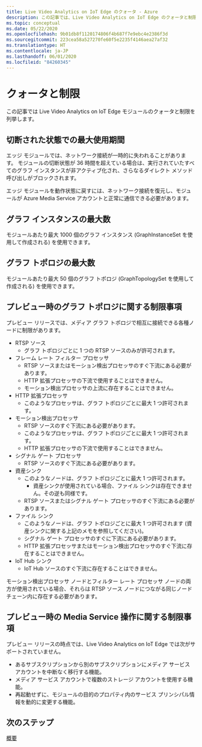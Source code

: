 ```yaml
---
title: Live Video Analytics on IoT Edge のクォータ - Azure
description: この記事では、Live Video Analytics on IoT Edge のクォータと制限について説明します。
ms.topic: conceptual
ms.date: 05/22/2020
ms.openlocfilehash: 9b01db8f1120174806f4b687f7e9ebc4e2386f3d
ms.sourcegitcommit: 223cea58a527270fe60f5e2235f4146aea27af32
ms.translationtype: HT
ms.contentlocale: ja-JP
ms.lasthandoff: 06/01/2020
ms.locfileid: "84260345"
---
```

# <a name="quotas-and-limitations"></a>クォータと制限

この記事では Live Video Analytics on IoT Edge モジュールのクォータと制限を列挙します。

## <a name="maximum-period-of-disconnected-use"></a>切断された状態での最大使用期間

エッジ モジュールでは、ネットワーク接続が一時的に失われることがあります。 モジュールの切断状態が 36 時間を超えている場合は、実行されていたすべてのグラフ インスタンスが非アクティブ化され、さらなるダイレクト メソッド呼び出しがブロックされます。

エッジ モジュールを動作状態に戻すには、ネットワーク接続を復元し、モジュールが Azure Media Service アカウントと正常に通信できる必要があります。

## <a name="maximum-number-of-graph-instances"></a>グラフ インスタンスの最大数

モジュールあたり最大 1000 個のグラフ インスタンス (GraphInstanceSet を使用して作成される) を使用できます。

## <a name="maximum-number-of-graph-topologies"></a>グラフ トポロジの最大数

モジュールあたり最大 50 個のグラフ トポロジ (GraphTopologySet を使用して作成される) を使用できます。

## <a name="limitations-on-graph-topologies-at-preview"></a>プレビュー時のグラフ トポロジに関する制限事項

プレビュー リリースでは、メディア グラフ トポロジで相互に接続できる各種ノードに制限があります。

* RTSP ソース
   * グラフ トポロジごとに 1 つの RTSP ソースのみが許可されます。
* フレーム レート フィルター プロセッサ
   * RTSP ソースまたはモーション検出プロセッサのすぐ下流にある必要があります。
   * HTTP 拡張プロセッサの下流で使用することはできません。
   * モーション検出プロセッサの上流に存在することはできません。
* HTTP 拡張プロセッサ
   * このようなプロセッサは、グラフ トポロジごとに最大 1 つ許可されます。
* モーション検出プロセッサ
   * RTSP ソースのすぐ下流にある必要があります。
   * このようなプロセッサは、グラフ トポロジごとに最大 1 つ許可されます。
   * HTTP 拡張プロセッサの下流で使用することはできません。
* シグナル ゲート プロセッサ
   * RTSP ソースのすぐ下流にある必要があります。
* 資産シンク 
   * このようなノードは、グラフ トポロジごとに最大 1 つ許可されます。
      * 資産シンクが使用されている場合、ファイル シンクは存在できません。その逆も同様です。
   * RTSP ソースまたはシグナル ゲート プロセッサのすぐ下流にある必要があります。
* ファイル シンク
   * このようなノードは、グラフ トポロジごとに最大 1 つ許可されます (資産シンクに関する上記のメモを参照してください)。
   * シグナル ゲート プロセッサのすぐに下流にある必要があります。
   * HTTP 拡張プロセッサまたはモーション検出プロセッサのすぐ下流に存在することはできません。
* IoT Hub シンク
   * IoT Hub ソースのすぐ下流に存在することはできません。

モーション検出プロセッサ ノードとフィルター レート プロセッサ ノードの両方が使用されている場合、それらは RTSP ソース ノードにつながる同じノード チェーン内に存在する必要があります。

## <a name="limitations-on-media-service-operations-at-preview"></a>プレビュー時の Media Service 操作に関する制限事項

プレビュー リリースの時点では、Live Video Analytics on IoT Edge では次がサポートされていません。

* あるサブスクリプションから別のサブスクリプションにメディア サービス アカウントを中断なく移行する機能。
* メディア サービス アカウントで複数のストレージ アカウントを使用する機能。
* 再起動せずに、モジュールの目的のプロパティ内のサービス プリンシパル情報を動的に変更する機能。

## <a name="next-steps"></a>次のステップ

[概要](overview.md)
